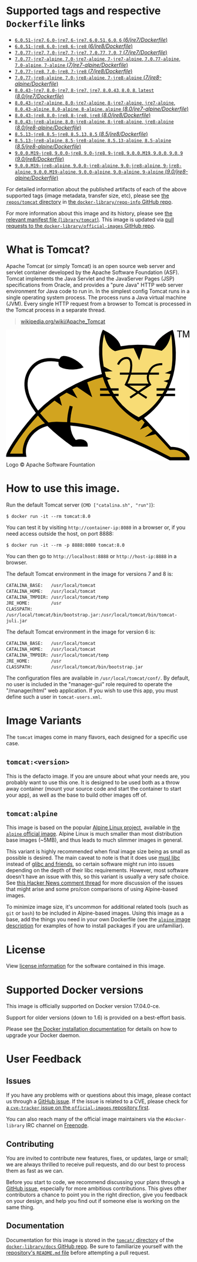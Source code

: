 <!--

********************************************************************************

WARNING:

    DO NOT EDIT "tomcat/README.md"

    IT IS AUTO-GENERATED

    (from the other files in "tomcat/" combined with a set of templates)

********************************************************************************

-->

# Supported tags and respective `Dockerfile` links

-	[`6.0.51-jre7`, `6.0-jre7`, `6-jre7`, `6.0.51`, `6.0`, `6` (*6/jre7/Dockerfile*)](https://github.com/docker-library/tomcat/blob/4b5335ec27aee302823bea2e30dcf7b3118e61f2/6/jre7/Dockerfile)
-	[`6.0.51-jre8`, `6.0-jre8`, `6-jre8` (*6/jre8/Dockerfile*)](https://github.com/docker-library/tomcat/blob/4b5335ec27aee302823bea2e30dcf7b3118e61f2/6/jre8/Dockerfile)
-	[`7.0.77-jre7`, `7.0-jre7`, `7-jre7`, `7.0.77`, `7.0`, `7` (*7/jre7/Dockerfile*)](https://github.com/docker-library/tomcat/blob/6f4b7544afb91088a666ef620e8ad5e989ed9abb/7/jre7/Dockerfile)
-	[`7.0.77-jre7-alpine`, `7.0-jre7-alpine`, `7-jre7-alpine`, `7.0.77-alpine`, `7.0-alpine`, `7-alpine` (*7/jre7-alpine/Dockerfile*)](https://github.com/docker-library/tomcat/blob/7a16673434d629938f064b5aed86df44ee49b53a/7/jre7-alpine/Dockerfile)
-	[`7.0.77-jre8`, `7.0-jre8`, `7-jre8` (*7/jre8/Dockerfile*)](https://github.com/docker-library/tomcat/blob/6f4b7544afb91088a666ef620e8ad5e989ed9abb/7/jre8/Dockerfile)
-	[`7.0.77-jre8-alpine`, `7.0-jre8-alpine`, `7-jre8-alpine` (*7/jre8-alpine/Dockerfile*)](https://github.com/docker-library/tomcat/blob/7a16673434d629938f064b5aed86df44ee49b53a/7/jre8-alpine/Dockerfile)
-	[`8.0.43-jre7`, `8.0-jre7`, `8-jre7`, `jre7`, `8.0.43`, `8.0`, `8`, `latest` (*8.0/jre7/Dockerfile*)](https://github.com/docker-library/tomcat/blob/6be7d97a528019fd7cedb0f3ef0dca674713512b/8.0/jre7/Dockerfile)
-	[`8.0.43-jre7-alpine`, `8.0-jre7-alpine`, `8-jre7-alpine`, `jre7-alpine`, `8.0.43-alpine`, `8.0-alpine`, `8-alpine`, `alpine` (*8.0/jre7-alpine/Dockerfile*)](https://github.com/docker-library/tomcat/blob/27c1f03b80a8d98c7355e57dbd2c35ae0ff73b27/8.0/jre7-alpine/Dockerfile)
-	[`8.0.43-jre8`, `8.0-jre8`, `8-jre8`, `jre8` (*8.0/jre8/Dockerfile*)](https://github.com/docker-library/tomcat/blob/6be7d97a528019fd7cedb0f3ef0dca674713512b/8.0/jre8/Dockerfile)
-	[`8.0.43-jre8-alpine`, `8.0-jre8-alpine`, `8-jre8-alpine`, `jre8-alpine` (*8.0/jre8-alpine/Dockerfile*)](https://github.com/docker-library/tomcat/blob/27c1f03b80a8d98c7355e57dbd2c35ae0ff73b27/8.0/jre8-alpine/Dockerfile)
-	[`8.5.13-jre8`, `8.5-jre8`, `8.5.13`, `8.5` (*8.5/jre8/Dockerfile*)](https://github.com/docker-library/tomcat/blob/64166c6cb450e6701d7b493d1d296c6c1c972a1e/8.5/jre8/Dockerfile)
-	[`8.5.13-jre8-alpine`, `8.5-jre8-alpine`, `8.5.13-alpine`, `8.5-alpine` (*8.5/jre8-alpine/Dockerfile*)](https://github.com/docker-library/tomcat/blob/e06e384de299e232670c398deb8b87cec1893eaf/8.5/jre8-alpine/Dockerfile)
-	[`9.0.0.M19-jre8`, `9.0.0-jre8`, `9.0-jre8`, `9-jre8`, `9.0.0.M19`, `9.0.0`, `9.0`, `9` (*9.0/jre8/Dockerfile*)](https://github.com/docker-library/tomcat/blob/f3006804326b1fed9a20158ccb8007d5da80e31a/9.0/jre8/Dockerfile)
-	[`9.0.0.M19-jre8-alpine`, `9.0.0-jre8-alpine`, `9.0-jre8-alpine`, `9-jre8-alpine`, `9.0.0.M19-alpine`, `9.0.0-alpine`, `9.0-alpine`, `9-alpine` (*9.0/jre8-alpine/Dockerfile*)](https://github.com/docker-library/tomcat/blob/07b235d59c6a87e8c8ca14918105de993797435a/9.0/jre8-alpine/Dockerfile)

For detailed information about the published artifacts of each of the above supported tags (image metadata, transfer size, etc), please see [the `repos/tomcat` directory](https://github.com/docker-library/repo-info/blob/master/repos/tomcat) in [the `docker-library/repo-info` GitHub repo](https://github.com/docker-library/repo-info).

For more information about this image and its history, please see [the relevant manifest file (`library/tomcat`)](https://github.com/docker-library/official-images/blob/master/library/tomcat). This image is updated via [pull requests to the `docker-library/official-images` GitHub repo](https://github.com/docker-library/official-images/pulls?q=label%3Alibrary%2Ftomcat).

# What is Tomcat?

Apache Tomcat (or simply Tomcat) is an open source web server and servlet container developed by the Apache Software Foundation (ASF). Tomcat implements the Java Servlet and the JavaServer Pages (JSP) specifications from Oracle, and provides a "pure Java" HTTP web server environment for Java code to run in. In the simplest config Tomcat runs in a single operating system process. The process runs a Java virtual machine (JVM). Every single HTTP request from a browser to Tomcat is processed in the Tomcat process in a separate thread.

> [wikipedia.org/wiki/Apache_Tomcat](https://en.wikipedia.org/wiki/Apache_Tomcat)

![logo](https://raw.githubusercontent.com/docker-library/docs/8e31eb93a02d504d0cfe1da435aa31b377fc627d/tomcat/logo.png)Logo &copy; Apache Software Fountation

# How to use this image.

Run the default Tomcat server (`CMD ["catalina.sh", "run"]`):

```console
$ docker run -it --rm tomcat:8.0
```

You can test it by visiting `http://container-ip:8080` in a browser or, if you need access outside the host, on port 8888:

```console
$ docker run -it --rm -p 8888:8080 tomcat:8.0
```

You can then go to `http://localhost:8888` or `http://host-ip:8888` in a browser.

The default Tomcat environment in the image for versions 7 and 8 is:

	CATALINA_BASE:   /usr/local/tomcat
	CATALINA_HOME:   /usr/local/tomcat
	CATALINA_TMPDIR: /usr/local/tomcat/temp
	JRE_HOME:        /usr
	CLASSPATH:       /usr/local/tomcat/bin/bootstrap.jar:/usr/local/tomcat/bin/tomcat-juli.jar

The default Tomcat environment in the image for version 6 is:

	CATALINA_BASE:   /usr/local/tomcat
	CATALINA_HOME:   /usr/local/tomcat
	CATALINA_TMPDIR: /usr/local/tomcat/temp
	JRE_HOME:        /usr
	CLASSPATH:       /usr/local/tomcat/bin/bootstrap.jar

The configuration files are available in `/usr/local/tomcat/conf/`. By default, no user is included in the "manager-gui" role required to operate the "/manager/html" web application. If you wish to use this app, you must define such a user in `tomcat-users.xml`.

# Image Variants

The `tomcat` images come in many flavors, each designed for a specific use case.

## `tomcat:<version>`

This is the defacto image. If you are unsure about what your needs are, you probably want to use this one. It is designed to be used both as a throw away container (mount your source code and start the container to start your app), as well as the base to build other images off of.

## `tomcat:alpine`

This image is based on the popular [Alpine Linux project](http://alpinelinux.org), available in [the `alpine` official image](https://hub.docker.com/_/alpine). Alpine Linux is much smaller than most distribution base images (~5MB), and thus leads to much slimmer images in general.

This variant is highly recommended when final image size being as small as possible is desired. The main caveat to note is that it does use [musl libc](http://www.musl-libc.org) instead of [glibc and friends](http://www.etalabs.net/compare_libcs.html), so certain software might run into issues depending on the depth of their libc requirements. However, most software doesn't have an issue with this, so this variant is usually a very safe choice. See [this Hacker News comment thread](https://news.ycombinator.com/item?id=10782897) for more discussion of the issues that might arise and some pro/con comparisons of using Alpine-based images.

To minimize image size, it's uncommon for additional related tools (such as `git` or `bash`) to be included in Alpine-based images. Using this image as a base, add the things you need in your own Dockerfile (see the [`alpine` image description](https://hub.docker.com/_/alpine/) for examples of how to install packages if you are unfamiliar).

# License

View [license information](https://www.apache.org/licenses/LICENSE-2.0) for the software contained in this image.

# Supported Docker versions

This image is officially supported on Docker version 17.04.0-ce.

Support for older versions (down to 1.6) is provided on a best-effort basis.

Please see [the Docker installation documentation](https://docs.docker.com/installation/) for details on how to upgrade your Docker daemon.

# User Feedback

## Issues

If you have any problems with or questions about this image, please contact us through a [GitHub issue](https://github.com/docker-library/tomcat/issues). If the issue is related to a CVE, please check for [a `cve-tracker` issue on the `official-images` repository first](https://github.com/docker-library/official-images/issues?q=label%3Acve-tracker).

You can also reach many of the official image maintainers via the `#docker-library` IRC channel on [Freenode](https://freenode.net).

## Contributing

You are invited to contribute new features, fixes, or updates, large or small; we are always thrilled to receive pull requests, and do our best to process them as fast as we can.

Before you start to code, we recommend discussing your plans through a [GitHub issue](https://github.com/docker-library/tomcat/issues), especially for more ambitious contributions. This gives other contributors a chance to point you in the right direction, give you feedback on your design, and help you find out if someone else is working on the same thing.

## Documentation

Documentation for this image is stored in the [`tomcat/` directory](https://github.com/docker-library/docs/tree/master/tomcat) of the [`docker-library/docs` GitHub repo](https://github.com/docker-library/docs). Be sure to familiarize yourself with the [repository's `README.md` file](https://github.com/docker-library/docs/blob/master/README.md) before attempting a pull request.
